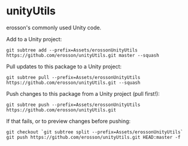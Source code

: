 unityUtils
==========
erosson's commonly used Unity code.

Add to a Unity project:

    git subtree add --prefix=Assets/erossonUnityUtils https://github.com/erosson/unityUtils.git master --squash

Pull updates to this package to a Unity project:

    git subtree pull --prefix=Assets/erossonUnityUtils https://github.com/erosson/unityUtils.git --squash

Push changes to this package from a Unity project (pull first!):

    git subtree push --prefix=Assets/erossonUnityUtils https://github.com/erosson/unityUtils.git

If that fails, or to preview changes before pushing:

    git checkout `git subtree split --prefix=Assets/erossonUnityUtils`
    git push https://github.com/erosson/unityUtils.git HEAD:master -f
